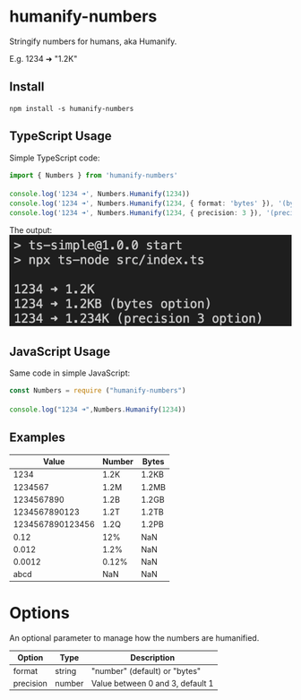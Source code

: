 # humanify-numbers

Stringify numbers for humans, aka Humanify. 

E.g. 1234 ➜ "1.2K"

## Install 

~~~
npm install -s humanify-numbers
~~~

## TypeScript Usage

Simple TypeScript code:
~~~typescript
import { Numbers } from 'humanify-numbers'

console.log('1234 ➜', Numbers.Humanify(1234))
console.log('1234 ➜', Numbers.Humanify(1234, { format: 'bytes' }), '(bytes option)')
console.log('1234 ➜', Numbers.Humanify(1234, { precision: 3 }), '(precision 3 option)')
~~~

The output:
![simple example](https://raw.githubusercontent.com/simplyCoders/humanify-numbers/main/sample.png)

## JavaScript Usage

Same code in simple JavaScript:

~~~javascript
const Numbers = require ("humanify-numbers")

console.log("1234 ➜",Numbers.Humanify(1234))
~~~

## Examples

|Value|Number|Bytes|
|---|---|---|
|1234|1.2K|1.2KB|
|1234567|1.2M|1.2MB|
|1234567890|1.2B|1.2GB|
|1234567890123|1.2T|1.2TB|
|1234567890123456|1.2Q|1.2PB|
|0.12|12%|NaN|
|0.012|1.2%|NaN|
|0.0012|0.12%|NaN|
|abcd|NaN|NaN|

# Options

An optional parameter to manage how the numbers are humanified. 

|Option|Type|Description|
|---|---|---|
|format|string| "number" (default) or "bytes"|
|precision|number| Value between 0 and 3, default 1|
